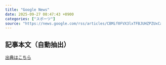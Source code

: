 ```yaml
---
title: "Google News"
date: 2025-09-27 08:47:43 +0900
categories: ["スポーツ"]
source: "https://news.google.com/rss/articles/CBMif0FVX3lxTFBJUHZPZUxCajNKQlRUb3JyX0s4ZDMtTlJjNnJOZjI4T3M5TTdpZXBfbGF5R1dwU1YzWVVxTkthYTBiSHBzZGZpcW9UTExlUVZsdDE3OVJrb3Z3YzZtUm5yeTJQWjkyUHFvdDA1TExocXAweUs1NVBZai1yMXgwRmM?oc=5"
---
```


## 記事本文（自動抽出）
<body class="y0K44d EA71Tc" id="readabilityBody"></body>

[出典はこちら](https://news.google.com/rss/articles/CBMif0FVX3lxTFBJUHZPZUxCajNKQlRUb3JyX0s4ZDMtTlJjNnJOZjI4T3M5TTdpZXBfbGF5R1dwU1YzWVVxTkthYTBiSHBzZGZpcW9UTExlUVZsdDE3OVJrb3Z3YzZtUm5yeTJQWjkyUHFvdDA1TExocXAweUs1NVBZai1yMXgwRmM?oc=5)
